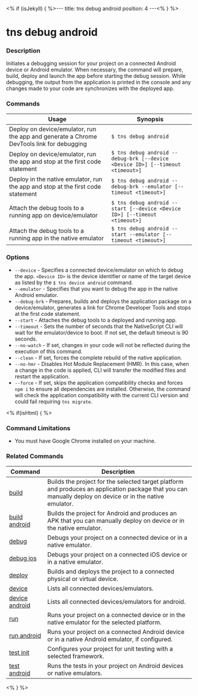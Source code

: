 <% if (isJekyll) { %>---
title: tns debug android
position: 4
---<% } %>

# tns debug android

### Description 

Initiates a debugging session for your project on a connected Android device or Android emulator. When necessary, the command will prepare, build, deploy and launch the app before starting the debug session. While debugging, the output from the application is printed in the console and any changes made to your code are synchronizes with the deployed app.

### Commands

Usage | Synopsis
---|---
Deploy on device/emulator, run the app and generate a Chrome DevTools link for debugging | `$ tns debug android`
Deploy on device/emulator, run the app and stop at the first code statement | `$ tns debug android --debug-brk [--device <Device ID>] [--timeout <timeout>]`
Deploy in the native emulator, run the app and stop at the first code statement | `$ tns debug android --debug-brk --emulator [--timeout <timeout>]`
Attach the debug tools to a running app on device/emulator | `$ tns debug android --start [--device <Device ID>] [--timeout <timeout>]`
Attach the debug tools to a running app in the native emulator | `$ tns debug android --start --emulator [--timeout <timeout>]`

### Options

* `--device` - Specifies a connected device/emulator on which to debug the app. `<Device ID>` is the device identifier or name of the target device as listed by the `$ tns device android` command.
* `--emulator` - Specifies that you want to debug the app in the native Android emulator.
* `--debug-brk` - Prepares, builds and deploys the application package on a device/emulator, generates a link for Chrome Developer Tools and stops at the first code statement.
* `--start` - Attaches the debug tools to a deployed and running app.
* `--timeout` - Sets the number of seconds that the NativeScript CLI will wait for the emulator/device to boot. If not set, the default timeout is 90 seconds.
* `--no-watch` - If set, changes in your code will not be reflected during the execution of this command.
* `--clean` - If set, forces the complete rebuild of the native application.
* `--no-hmr` - Disables Hot Module Replacement (HMR). In this case, when a change in the code is applied, CLI will transfer the modified files and restart the application.
* `--force` - If set, skips the application compatibility checks and forces `npm i` to ensure all dependencies are installed. Otherwise, the command will check the application compatibility with the current CLI version and could fail requiring `tns migrate`.

<% if(isHtml) { %>

### Command Limitations

* You must have Google Chrome installed on your machine.

### Related Commands

Command | Description
----------|----------
[build](build.html) | Builds the project for the selected target platform and produces an application package that you can manually deploy on device or in the native emulator.
[build android](build-android.html) | Builds the project for Android and produces an APK that you can manually deploy on device or in the native emulator.
[debug](debug.html) | Debugs your project on a connected device or in a native emulator.
[debug ios](debug-ios.html) | Debugs your project on a connected iOS device or in a native emulator.
[deploy](deploy.html) | Builds and deploys the project to a connected physical or virtual device.
[device](../../device/device.html) | Lists all connected devices/emulators.
[device android](../../device/device-android.html) | Lists all connected devices/emulators for android.
[run](run.html) | Runs your project on a connected device or in the native emulator for the selected platform.
[run android](run-android.html) | Runs your project on a connected Android device or in a native Android emulator, if configured.
[test init](test-init.html) | Configures your project for unit testing with a selected framework.
[test android](test-android.html) | Runs the tests in your project on Android devices or native emulators.
<% } %>